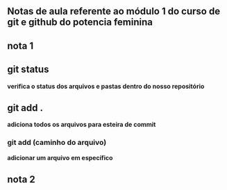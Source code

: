 ## Notas de aula referente ao módulo 1 do curso de git e github do potencia feminina

## nota 1
## git status 

**verifica o status dos arquivos e pastas dentro do nosso repositório**

## git add .
**adiciona todos os arquivos para esteira de commit**

### git add (caminho do arquivo)
**adicionar um arquivo em específico**
## nota 2